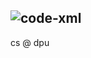 ## ![code-xml](https://github.com/user-attachments/assets/3534dd66-f3fa-456e-a377-6bbb176650ab)

cs @ dpu
